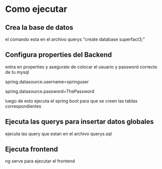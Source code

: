 # Como ejecutar

## Crea la base de datos

el comando esta en el archivo querys "create database superfact3;"

## Configura properties del Backend

entra en properties y asegurate de colocar el usuario y password correcto de tu mysql

spring.datasource.username=springuser

spring.datasource.password=ThePassword

luego de esto ejecuta el spring boot para que se creen las tablas correspondientes

## Ejecuta las querys para insertar datos globales

ejecuta las query que estan en el archivo querys.sql

## Ejecuta frontend

ng serve para ejecutar el frontend
